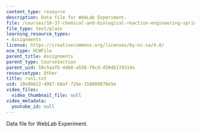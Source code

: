 ```yaml
---
content_type: resource
description: Data file for WebLab Experiment.
file: /courses/10-37-chemical-and-biological-reaction-engineering-spring-2007/10e9b6224987b8af72be318809870e5e_run1.txt
file_type: text/plain
learning_resource_types:
- Assignments
license: https://creativecommons.org/licenses/by-nc-sa/4.0/
ocw_type: OCWFile
parent_title: Assignments
parent_type: CourseSection
parent_uid: 59c5aafb-4d60-a558-f8cd-d39db174314a
resourcetype: Other
title: run1.txt
uid: 10e9b622-4987-b8af-72be-318809870e5e
video_files:
  video_thumbnail_file: null
video_metadata:
  youtube_id: null
---
```

Data file for WebLab Experiment.